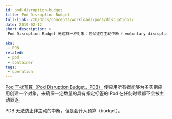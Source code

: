 ```yaml
---
id: pod-disruption-budget
title: Pod Disruption Budget
full-link: /zh/docs/concepts/workloads/pods/disruptions/
date: 2019-02-12
short_description: >
 Pod Disruption Budget 是这样一种对象：它保证在主动中断（ voluntary disruptions）时，多实例应用的 {{< glossary_tooltip text="Pod" term_id="pod" >}} 不会少于一定的数量。

aka:
 - PDB
related:
 - pod
 - container
tags:
 - operation
---
```


<!--
---
id: pod-disruption-budget
title: Pod Disruption Budget
full-link: /docs/concepts/workloads/pods/disruptions/
date: 2019-02-12
short_description: >
 An object that limits the number of {{< glossary_tooltip text="Pods" term_id="pod" >}} of a replicated application, that are down simultaneously from voluntary disruptions.

aka:
 - PDB
related:
 - pod
 - container
tags:
 - operation
---
-->

<!--
 A [Pod Disruption Budget](/docs/concepts/workloads/pods/disruptions/) allows an 
 application owner to create an object for a replicated application, that ensures
 a certain number or percentage of Pods with an assigned label will not be voluntarily
 evicted at any point in time.

 Involuntary disruptions cannot be prevented by PDBs; however they 
 do count against the budget.
-->
 [Pod 干扰预算（Pod Disruption Budget，PDB）](/zh/docs/concepts/workloads/pods/disruptions/)
 使应用所有者能够为多实例应用创建一个对象，来确保一定数量的具有指定标签的 Pod 在任何时候都不会被主动驱逐。
 <!--more--> 
PDB 无法防止非主动的中断，但是会计入预算（budget）。

